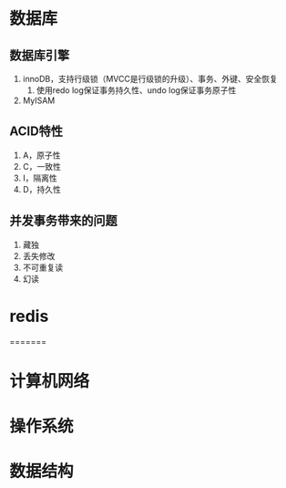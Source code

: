 # 数据库
## 数据库引擎
1. innoDB，支持行级锁（MVCC是行级锁的升级）、事务、外键、安全恢复
   1. 使用redo log保证事务持久性、undo log保证事务原子性
2. MyISAM
## ACID特性
1. A，原子性
2. C，一致性
3. I，隔离性
4. D，持久性

## 并发事务带来的问题
1. 藏独
2. 丢失修改
3. 不可重复读
4. 幻读
   
# redis
=======
# 计算机网络

# 操作系统

# 数据结构

